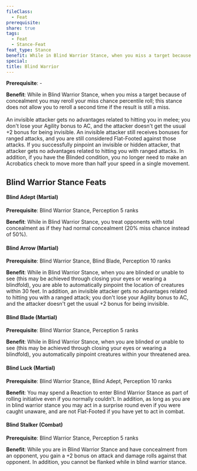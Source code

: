 ```yaml
---
fileClass:
  - Feat
prerequisite: 
share: true
tags:
  - Feat
  - Stance-Feat
feat_type: Stance
benefit: While in Blind Warrior Stance, when you miss a target because of concealment you may reroll your miss chance percentile roll; this stance does not allow you to reroll a second time if the result is still a miss.<br><br>An invisible attacker gets no advantages related to hitting you in melee; you don't lose your Agility bonus to AC, and the attacker doesn't get the usual +2 bonus for being invisible. An invisible attacker still receives bonuses for ranged attacks, and you are still considered Flat-Footed against those attacks. If you successfully pinpoint an invisible or hidden attacker, that attacker gets no advantages related to hitting you with ranged attacks. In addition, if you have the Blinded condition, you no longer need to make an Acrobatics check to move more than half your speed in a single movement.
special: 
title: Blind Warrior
---
```

**Prerequisite**: \-

**Benefit**: While in Blind Warrior Stance, when you miss a target because of concealment you may reroll your miss chance percentile roll; this stance does not allow you to reroll a second time if the result is still a miss.<br><br>An invisible attacker gets no advantages related to hitting you in melee; you don't lose your Agility bonus to AC, and the attacker doesn't get the usual +2 bonus for being invisible. An invisible attacker still receives bonuses for ranged attacks, and you are still considered Flat-Footed against those attacks. If you successfully pinpoint an invisible or hidden attacker, that attacker gets no advantages related to hitting you with ranged attacks. In addition, if you have the Blinded condition, you no longer need to make an Acrobatics check to move more than half your speed in a single movement.
## Blind Warrior Stance Feats

<h4><span><p>Blind Adept (Martial)</p></span></h4><p><span><p><b>Prerequisite</b>:    Blind Warrior Stance, Perception 5 ranks<br></p></span></p><p><span><p><b>Benefit</b>:    While in Blind Warrior Stance, you treat opponents with total concealment as if they had normal concealment (20% miss chance instead of 50%).<br></p></span></p><h4><span><p>Blind Arrow (Martial)</p></span></h4><p><span><p><b>Prerequisite</b>:    Blind Warrior Stance, Blind Blade, Perception 10 ranks<br></p></span></p><p><span><p><b>Benefit</b>:    While in Blind Warrior Stance, when you are blinded or unable to see (this may be achieved through closing your eyes or wearing a blindfold), you are able to automatically pinpoint the location of creatures within 30 feet. In addition, an invisible attacker gets no advantages related to hitting you with a ranged attack; you don't lose your Agility bonus to AC, and the attacker doesn't get the usual +2 bonus for being invisible.<br></p></span></p><h4><span><p>Blind Blade (Martial)</p></span></h4><p><span><p><b>Prerequisite</b>:    Blind Warrior Stance, Perception 5 ranks<br></p></span></p><p><span><p><b>Benefit</b>:    While in Blind Warrior Stance, when you are blinded or unable to see (this may be achieved through closing your eyes or wearing a blindfold), you automatically pinpoint creatures within your threatened area.<br></p></span></p><h4><span><p>Blind Luck (Martial)</p></span></h4><p><span><p><b>Prerequisite</b>:    Blind Warrior Stance, Blind Adept, Perception 10 ranks<br></p></span></p><p><span><p><b>Benefit</b>:    You may spend a Reaction to enter Blind Warrior Stance as part of rolling initiative even if you normally couldn’t. In addition, as long as you are in blind warrior stance you may act in a surprise round even if you were caught unaware, and are not Flat-Footed if you have yet to act in combat.<br></p></span></p><h4><span><p>Blind Stalker (Combat)</p></span></h4><p><span><p><b>Prerequisite</b>:    Blind Warrior Stance, Perception 5 ranks<br></p></span></p><p><span><p><b>Benefit</b>:    While you are in Blind Warrior Stance and have concealment from an opponent, you gain a +2 bonus on attack and damage rolls against that opponent. In addition, you cannot be flanked while in blind warrior stance.<br></p></span></p>
